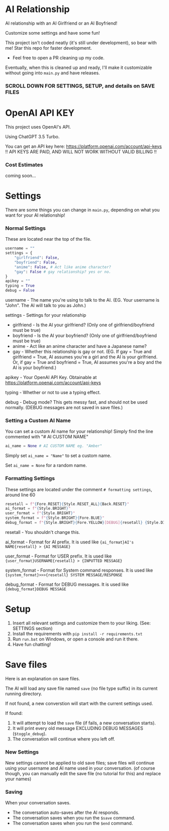 # AI Relationship
AI relationship with an AI Girlfriend or an AI Boyfriend!

Customize some settings and have some fun!

This project isn't coded neatly (it's still under development), so bear with me! Star this repo for faster development.
- Feel free to open a PR cleaning up my code.

Eventually, when this is cleaned up and ready, I'll make it customizable without going into `main.py` and have releases.

### SCROLL DOWN FOR SETTINGS, SETUP, and details on SAVE FILES

# OpenAI API KEY
This project uses OpenAI's API.

Using ChatGPT 3.5 Turbo.

You can get an API key here: https://platform.openai.com/account/api-keys
!! API KEYS ARE PAID, AND WILL NOT WORK WITHOUT VALID BILLING !!

### Cost Estimates
coming soon...

# Settings
There are some things you can change in `main.py`, depending on what you want for your AI relationship!

### Normal Settings
These are located near the top of the file.
```python
username = ""
settings = {
    "girlfriend": False,
    "boyfriend": False,
    "anime": False, # Act like anime character?
    "gay": False # gay relationship? yes or no.
}
apikey = ""
typing = True
debug = False
```

username - The name you're using to talk to the AI. (EG. Your username is "John". The AI will talk to you as John.)

settings - Settings for your relationship
 - girlfriend - Is the AI your girlfriend? (Only one of girlfriend/boyfriend must be true)
 - boyfriend - Is the AI your boyfriend? (Only one of girlfriend/boyfriend must be true)
 - anime - Act like an anime character and have a Japanese name?
 - gay - Whether this relationship is gay or not. (EG. If gay = True and girlfriend = True, AI assumes you're a girl and the AI is your girlfriend. Or, if gay = True and boyfriend = True, AI assumes you're a boy and the AI is your boyfriend.)

apikey - Your OpenAI API Key. Obtainable at https://platform.openai.com/account/api-keys

typing - Whether or not to use a typing effect.

debug - Debug mode? This gets messy fast, and should not be used normally. (DEBUG messages are not saved in save files.)

### Setting a Custom AI Name
You can set a custom AI name for your relationship! Simply find the line commented with "# AI CUSTOM NAME"
```python
ai_name = None # AI CUSTOM NAME eg. "Amber"
```
Simply set `ai_name = "Name"` to set a custom name.

Set `ai_name = None` for a random name.

### Formatting Settings
These settings are located under the comment `# formatting settings`, around line 60
```python
resetall = f"{Fore.RESET}{Style.RESET_ALL}{Back.RESET}"
ai_format = f"{Style.BRIGHT}"
user_format = f"{Style.BRIGHT}"
system_format = f"{Style.BRIGHT}{Fore.BLUE}"
debug_format = f"{Style.BRIGHT}{Fore.YELLOW}[DEBUG]{resetall} {Style.DIM}{Fore.YELLOW}>>{resetall}{Style.BRIGHT} "
```
resetall - You shouldn't change this.

ai_format - Format for AI prefix. It is used like `{ai_format}AI's NAME{resetall} > {AI MESSAGE}`

user_format - Format for USER prefix. It is used like `{user_format}USERNAME{resetall} > {INPUTTED MESSAGE}`

system_format - Format for System command responses. It is used like `{system_format}>>>{resetall} SYSTEM MESSAGE/RESPONSE`

debug_format - Format for DEBUG messages. It is used like `{debug_format}DEBUG MESSAGE`

# Setup
1. Insert all relevant settings and customize them to your liking. (See: SETTINGS section)
2. Install the requirements with `pip install -r requirements.txt`
3. Run `run.bat` on Windows, or open a console and run it there.
4. Have fun chatting!

# Save files
Here is an explanation on save files.

The AI will load any save file named `save` (no file type suffix) in its current running directory.

If not found, a new converstion will start with the current settings used.

If found:
1. It will attempt to load the `save` file (if fails, a new conversation starts).
2. It will print every old message EXCLUDING DEBUG MESSAGES (`$toggle_debug`).
3. The conversation will continue where you left off.

### New Settings
New settings cannot be applied to old save files; save files will continue using your username and AI name used in your conversation. (of course though, you can manually edit the save file (no tutorial for this) and replace your names)

### Saving
When your conversation saves.
- The conversation auto-saves after the AI responds.
- The conversation saves when you run the `$save` command.
- The conversation saves when you run the `$end` command.
